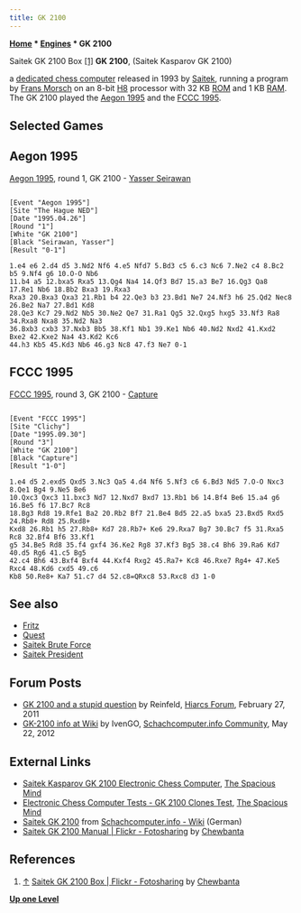 ```yaml
---
title: GK 2100
---
```

**[Home](Home "Home") * [Engines](Engines "Engines") * GK 2100**

[](https://www.flickr.com/photos/10261668@N05/3288053780/in/photostream/) Saitek GK 2100 Box <a id="cite-note-1" href="#cite-ref-1">[1]</a>
**GK 2100**, (Saitek Kasparov GK 2100)

a [dedicated chess computer](Dedicated_Chess_Computers "Dedicated Chess Computers") released in 1993 by [Saitek](Saitek "Saitek"),
running a program by [Frans Morsch](Frans_Morsch "Frans Morsch") on an 8-bit [H8](H8 "H8") processor with 32 KB [ROM](Memory#ROM "Memory") and 1 KB [RAM](Memory#RAM "Memory").
The GK 2100 played the [Aegon 1995](Aegon_1995 "Aegon 1995") and the [FCCC 1995](FCCC_1995 "FCCC 1995").

## Selected Games

## Aegon 1995

[Aegon 1995](Aegon_1995 "Aegon 1995"), round 1, GK 2100 - [Yasser Seirawan](https://en.wikipedia.org/wiki/Yasser_Seirawan)

```

[Event "Aegon 1995"]
[Site "The Hague NED"]
[Date "1995.04.26"]
[Round "1"]
[White "GK 2100"]
[Black "Seirawan, Yasser"]
[Result "0-1"]

1.e4 e6 2.d4 d5 3.Nd2 Nf6 4.e5 Nfd7 5.Bd3 c5 6.c3 Nc6 7.Ne2 c4 8.Bc2 b5 9.Nf4 g6 10.O-O Nb6 
11.b4 a5 12.bxa5 Rxa5 13.Qg4 Na4 14.Qf3 Bd7 15.a3 Be7 16.Qg3 Qa8 17.Re1 Nb6 18.Bb2 Bxa3 19.Rxa3 
Rxa3 20.Bxa3 Qxa3 21.Rb1 b4 22.Qe3 b3 23.Bd1 Ne7 24.Nf3 h6 25.Qd2 Nec8 26.Be2 Na7 27.Bd1 Kd8 
28.Qe3 Kc7 29.Nd2 Nb5 30.Ne2 Qe7 31.Ra1 Qg5 32.Qxg5 hxg5 33.Nf3 Ra8 34.Rxa8 Nxa8 35.Nd2 Na3 
36.Bxb3 cxb3 37.Nxb3 Bb5 38.Kf1 Nb1 39.Ke1 Nb6 40.Nd2 Nxd2 41.Kxd2 Bxe2 42.Kxe2 Na4 43.Kd2 Kc6 
44.h3 Kb5 45.Kd3 Nb6 46.g3 Nc8 47.f3 Ne7 0-1

```

## FCCC 1995

[FCCC 1995](FCCC_1995 "FCCC 1995"), round 3, GK 2100 - [Capture](</Capture_(program)> "Capture (program)")

```

[Event "FCCC 1995"]
[Site "Clichy"]
[Date "1995.09.30"]
[Round "3"]
[White "GK 2100"]
[Black "Capture"]
[Result "1-0"]

1.e4 d5 2.exd5 Qxd5 3.Nc3 Qa5 4.d4 Nf6 5.Nf3 c6 6.Bd3 Nd5 7.O-O Nxc3 8.Qe1 Bg4 9.Ne5 Be6 
10.Qxc3 Qxc3 11.bxc3 Nd7 12.Nxd7 Bxd7 13.Rb1 b6 14.Bf4 Be6 15.a4 g6 16.Be5 f6 17.Bc7 Rc8 
18.Bg3 Rd8 19.Rfe1 Ba2 20.Rb2 Bf7 21.Be4 Bd5 22.a5 bxa5 23.Bxd5 Rxd5 24.Rb8+ Rd8 25.Rxd8+ 
Kxd8 26.Rb1 h5 27.Rb8+ Kd7 28.Rb7+ Ke6 29.Rxa7 Bg7 30.Bc7 f5 31.Rxa5 Rc8 32.Bf4 Bf6 33.Kf1 
g5 34.Be5 Rd8 35.f4 gxf4 36.Ke2 Rg8 37.Kf3 Bg5 38.c4 Bh6 39.Ra6 Kd7 40.d5 Rg6 41.c5 Bg5
42.c4 Bh6 43.Bxf4 Bxf4 44.Kxf4 Rxg2 45.Ra7+ Kc8 46.Rxe7 Rg4+ 47.Ke5 Rxc4 48.Kd6 cxd5 49.c6 
Kb8 50.Re8+ Ka7 51.c7 d4 52.c8=QRxc8 53.Rxc8 d3 1-0

```

## See also

- [Fritz](Fritz "Fritz")
- [Quest](Quest "Quest")
- [Saitek Brute Force](Saitek_Brute_Force "Saitek Brute Force")
- [Saitek President](Saitek_President "Saitek President")

## Forum Posts

- [GK 2100 and a stupid question](http://www.hiarcs.net/forums/viewtopic.php?p=50512&sid=7f99952c6f7a52d0e0273a0273da77e3) by Reinfeld, [Hiarcs Forum](Computer_Chess_Forums "Computer Chess Forums"), February 27, 2011
- [GK-2100 info at Wiki](https://www.schachcomputer.info/forum/showthread.php?t=4239) by IvenGO, [Schachcomputer.info Community](https://www.schachcomputer.info/forum/index.php), May 22, 2012

## External Links

- [Saitek Kasparov GK 2100 Electronic Chess Computer](http://www.spacious-mind.com/html/gk_2100.html), [The Spacious Mind](The_Spacious_Mind "The Spacious Mind")
- [Electronic Chess Computer Tests - GK 2100 Clones Test](http://www.spacious-mind.com/html/gk_2100_clones_test.html), [The Spacious Mind](The_Spacious_Mind "The Spacious Mind")
- [Saitek GK 2100](https://www.schach-computer.info/wiki/index.php/Saitek_GK_2100) from [Schachcomputer.info - Wiki](https://www.schach-computer.info/wiki/index.php/Hauptseite_En) (German)
- [Saitek GK 2100 Manual | Flickr - Fotosharing](https://www.flickr.com/photos/10261668@N05/3288053846/in/photostream) by [Chewbanta](Steve_Blincoe "Steve Blincoe")

## References

1. <a id="cite-ref-1" href="#cite-note-1">↑</a> [Saitek GK 2100 Box | Flickr - Fotosharing](https://www.flickr.com/photos/10261668@N05/3288053780/in/photostream/) by [Chewbanta](Steve_Blincoe "Steve Blincoe")

**[Up one Level](Engines "Engines")**

